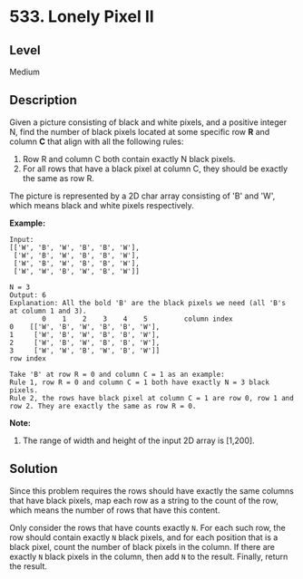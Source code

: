 # 533. Lonely Pixel II
## Level
Medium

## Description
Given a picture consisting of black and white pixels, and a positive integer N, find the number of black pixels located at some specific row **R** and column **C** that align with all the following rules:

1. Row R and column C both contain exactly N black pixels.
2. For all rows that have a black pixel at column C, they should be exactly the same as row R.

The picture is represented by a 2D char array consisting of 'B' and 'W', which means black and white pixels respectively.

**Example:**
```
Input:                                            
[['W', 'B', 'W', 'B', 'B', 'W'],    
 ['W', 'B', 'W', 'B', 'B', 'W'],    
 ['W', 'B', 'W', 'B', 'B', 'W'],    
 ['W', 'W', 'B', 'W', 'B', 'W']] 

N = 3
Output: 6
Explanation: All the bold 'B' are the black pixels we need (all 'B's at column 1 and 3).
        0    1    2    3    4    5         column index                                            
0    [['W', 'B', 'W', 'B', 'B', 'W'],    
1     ['W', 'B', 'W', 'B', 'B', 'W'],    
2     ['W', 'B', 'W', 'B', 'B', 'W'],    
3     ['W', 'W', 'B', 'W', 'B', 'W']]    
row index

Take 'B' at row R = 0 and column C = 1 as an example:
Rule 1, row R = 0 and column C = 1 both have exactly N = 3 black pixels. 
Rule 2, the rows have black pixel at column C = 1 are row 0, row 1 and row 2. They are exactly the same as row R = 0.
```

**Note:**
1. The range of width and height of the input 2D array is [1,200].

## Solution
Since this problem requires the rows should have exactly the same columns that have black pixels, map each row as a string to the count of the row, which means the number of rows that have this content.

Only consider the rows that have counts exactly `N`. For each such row, the row should contain exactly `N` black pixels, and for each position that is a black pixel, count the number of black pixels in the column. If there are exactly `N` black pixels in the column, then add `N` to the result. Finally, return the result.

